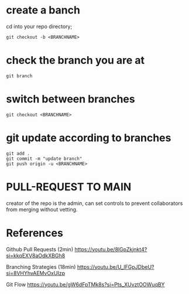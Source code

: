 # create a banch 
cd into your repo directory;
```shell
git checkout -b <BRANCHNAME>
```

# check the branch you are at
```shell
git branch
```

# switch between branches
```shell
git checkout <BRANCHNAME>
```

# git update according to branches
```shell
git add .
git commit -m "update branch"
git push origin -u <BRANCHNAME>
```

# PULL-REQUEST TO MAIN
creator of the repo is the admin, can set controls to prevent collaborators from merging without vetting.


# References

Github Pull Requests (2min)
https://youtu.be/8lGpZkjnkt4?si=kkqEXV8aOdkXBGh8

Branching Strategies (18min)
https://youtu.be/U_IFGpJDbeU?si=8VHYhvAEMvOxUIzp

Git Flow
https://youtu.be/gW6dFpTMk8s?si=Pts_XUvztOOWuqBY
